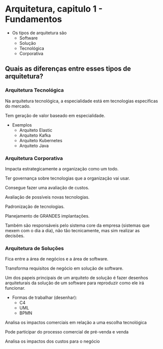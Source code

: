 # Arquitetura, capitulo 1 - Fundamentos

- Os tipos de arquitetura são
  - Software
  - Solução
  - Tecnológica
  - Corporativa

## Quais as diferenças entre esses tipos de arquitetura?

### Arquitetura Tecnológica

Na arquitetura tecnológica, a especialidade está em tecnologias especificas do mercado.

Tem geração de valor baseado em especialidade.

- Exemplos
  - Arquiteto Elastic
  - Arquiteto Kafka
  - Arquiteto Kubernetes
  - Arquiteto Java

### Arquitetura Corporativa

Impacta estrategicamente a organização como um todo.

Ter governança sobre tecnologias que a organização vai usar.

Consegue fazer uma avaliação de custos.

Avaliação de possíveis novas tecnologias.

Padronização de tecnologias.

Planejamento de GRANDES implantações.

Também são responsáveis pelo sistema core da empresa (sistemas que mexem com o dia a dia), não tão tecnicamente, mas sim realizar as decisões.

### Arquitetura de Soluções

Fica entre a área de negócios e a área de software.

Transforma requisitos de negócio em solução de software.

Um dos papeis principais de um arquiteto de solução é fazer desenhos arquiteturais da solução de um software para reproduzir como ele irá funcionar.

- Formas de trabalhar (desenhar):
  - C4
  - UML
  - BPMN

Analisa os impactos comerciais em relação a uma escolha tecnológica

Pode participar do processo comercial de pré-venda e venda

Analisa os impactos dos custos para o negócio
